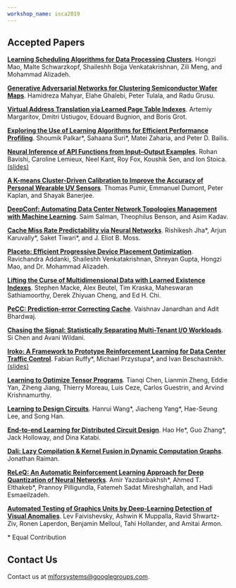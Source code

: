 ```yaml
---
workshop_name: isca2019
---
```

<div class="inner clearfix">
    <section class="main-content accepted_papers_section">
        <h2>Accepted Papers</h2>
        <p><a href="https://drive.google.com/file/d/12VQNpD0Cvf_k-2OSMsQfX8yaZ1LOlltv/view?usp=sharing"><b>Learning Scheduling Algorithms for Data Processing Clusters</b></a>. Hongzi Mao, Malte Schwarzkopf, Shaileshh Bojja Venkatakrishnan, Zili Meng, and Mohammad Alizadeh.</p>
        <p><a href="https://drive.google.com/file/d/1OIXlgou4jw32vauXtAArfHVvg2R4j2UH/view?usp=sharing"><b>Generative Adversarial Networks for Clustering Semiconductor Wafer Maps</b></a>. Hamidreza Mahyar, Elahe Ghalebi, Peter Tulala, and Radu Grusu.</p>
        <p><a href="https://drive.google.com/file/d/1WNppNDUzJx-FIEahzK5WeOl5pB8ELRhr/view?usp=sharing"><b>Virtual Address Translation via Learned Page Table Indexes</b></a>. Artemiy Margaritov, Dmitri Ustiugov, Edouard Bugnion, and Boris Grot.</p>
        <p><a href="https://drive.google.com/file/d/1yj7z1zejjmV9HduRH4wunvyTGKD_XybP/view?usp=sharing"><b>Exploring the Use of Learning Algorithms for Efficient Performance Profiling</b></a>. Shoumik Palkar<span title="Equal contribution" class="equal_contribution">*</span>, Sahaana Suri<span title="Equal contribution" class="equal_contribution">*</span>, Matei Zaharia, and Peter D. Bailis.</p>
        <p><a href="https://drive.google.com/file/d/1CSa_f3uNY244W79I9uq15JkSQaROBY_c/view?usp=sharing"><b>Neural Inference of API Functions from Input–Output Examples</b></a>. Rohan Bavishi, Caroline Lemieux, Neel Kant, Roy Fox, Koushik Sen, and Ion Stoica. <a href="https://drive.google.com/file/d/1Gob8ePBJ9bkupFFiyEDJ7CED7Bupsvi9/view?usp=sharing">(slides)</a></p>
        <p><a href="https://drive.google.com/file/d/1qeYLq_kQuFEFzHgvO65w8WyhdRtfJXC7/view?usp=sharing"><b>A K-means Cluster-Driven Calibration to Improve the Accuracy of Personal Wearable UV Sensors</b></a>. Thomas Pumir, Emmanuel Dumont, Peter Kaplan, and Shayak Banerjee.</p>
        <p><a href="https://drive.google.com/file/d/1G6VWHQPtJS-G7P0-sQZgmlnJRpqg4R4H/view?usp=sharing"><b>DeepConf: Automating Data Center Network Topologies Management with Machine Learning</b></a>. Saim Salman, Theophilus Benson, and Asim Kadav.</p>
        <p><a href="https://drive.google.com/file/d/17THn_qNQJTH0ewRvDukllRAKSFgEI9mm/view?usp=sharing"><b>Cache Miss Rate Predictability via Neural Networks</b></a>. Rishikesh Jha<span title="Equal contribution" class="equal_contribution">*</span>, Arjun Karuvally<span title="Equal contribution" class="equal_contribution">*</span>, Saket Tiwari<span title="Equal contribution" class="equal_contribution">*</span>, and J. Eliot B. Moss.</p>
        <p><a href="https://drive.google.com/file/d/1d0vpfrS4ZIziOe15ilR62lxNEZabmOKt/view?usp=sharing"><b>Placeto: Efficient Progressive Device Placement Optimization</b></a>. Ravichandra Addanki, Shaileshh Venkatakrishnan, Shreyan Gupta, Hongzi Mao, and Dr. Mohammad Alizadeh.</p>
        <p><a href="https://drive.google.com/file/d/18KqfX-GUVC-v2OwFhEtE2Y9QeRNZjOi4/view?usp=sharing"><b>Lifting the Curse of Multidimensional Data with Learned Existence Indexes</b></a>. Stephen Macke, Alex Beutel, Tim Kraska, Maheswaran Sathiamoorthy, Derek Zhiyuan Cheng, and Ed H. Chi.</p>
        <p><a href="https://drive.google.com/file/d/18_wIsm21yxrdAeBJLWBlqfx6qH3qJwab/view?usp=sharing"><b>PeCC: Prediction-error Correcting Cache</b></a>. Vaishnav Janardhan and Adit Bhardwaj.</p>
        <p><a href="https://drive.google.com/file/d/1mdnnomvxA2pGqAsmZMsB-O9DyVFDnish/view?usp=sharing"><b>Chasing the Signal: Statistically Separating Multi-Tenant I/O Workloads</b></a>. Si Chen and Avani Wildani.</p>
        <p><a href="https://drive.google.com/file/d/1uA7VfAMsEUZftr8aP-nb-gJBax30nkyk/view?usp=sharing"><b>Iroko: A Framework to Prototype Reinforcement Learning for Data Center Traffic Control</b></a>. Fabian Ruffy<span title="Equal contribution" class="equal_contribution">*</span>, Michael Przystupa<span title="Equal contribution" class="equal_contribution">*</span>, and Ivan Beschastnikh. <a href="https://drive.google.com/file/d/1Gob8ePBJ9bkupFFiyEDJ7CED7Bupsvi9/view?usp=sharing">(slides)</a></p>
        <p><a href="https://drive.google.com/file/d/1xmVBSWKiIpTMve9Z1sCnCfLKeSiyqVgK/view?usp=sharing"><b>Learning to Optimize Tensor Programs</b></a>. Tianqi Chen, Lianmin Zheng, Eddie Yan, Ziheng Jiang, Thierry Moreau, Luis Ceze, Carlos Guestrin, and Arvind Krishnamurthy.</p>
        <p><a href="https://drive.google.com/file/d/1vZ9IW1BQ4emsp4yc6E-Otu5QpoDdMSjv/view?usp=sharing"><b>Learning to Design Circuits</b></a>. Hanrui Wang<span title="Equal contribution" class="equal_contribution">*</span>, Jiacheng Yang<span title="Equal contribution" class="equal_contribution">*</span>, Hae-Seung Lee, and Song Han.</p>
        <p><a href="https://drive.google.com/file/d/1FJJSNATYUI2IfFAz4xHFDdHNg0ZftSg0/view?usp=sharing"><b>End-to-end Learning for Distributed Circuit Design</b></a>. Hao He<span title="Equal contribution" class="equal_contribution">*</span>, Guo Zhang<span title="Equal contribution" class="equal_contribution">*</span>, Jack Holloway, and Dina Katabi.</p>
        <p><a href=""><b>Dali: Lazy Compilation & Kernel Fusion in Dynamic Computation Graphs</b></a>. Jonathan Raiman.</p>
        <p><a href="https://drive.google.com/file/d/1TT4SAXD0ExhIKBMvsVYiezfWNhjVEcPG/view?usp=sharing"><b>ReLeQ: An Automatic Reinforcement Learning Approach for Deep Quantization of Neural Networks</b></a>. Amir Yazdanbakhsh<span title="Equal contribution" class="equal_contribution">*</span>, Ahmed T. Elthakeb<span title="Equal contribution" class="equal_contribution">*</span>, Prannoy Pilligundla, Fatemeh Sadat Mireshghallah, and Hadi Esmaeilzadeh.</p>
        <p><a href="https://drive.google.com/file/d/1Or6gve9_qR9UJDTXkhdJR0o2HuBPrnQG/view?usp=sharing"><b>Automated Testing of Graphics Units by Deep-Learning Detection of Visual Anomalies</b></a>. Lev Faivishevsky, Ashwin K Muppalla, Ravid Shwartz-Ziv, Ronen Laperdon, Benjamin Melloul, Tahi Hollander, and Amitai Armon.</p>
        <div class="footnote_box">
            <span class="footnote">* Equal Contribution</span>
        </div>
    </section>
</div>
<div class="contact-us-section">
    <div class="inner clearfix">
        <section class="main-content">
            <h2>Contact Us</h2>
            <p>
                Contact us at <a href="mailto:mlforsystems@googlegroups.com">mlforsystems@googlegroups.com</a>.
            </p>
        </section>
    </div>
</div>

